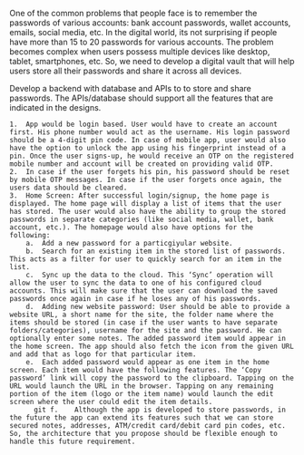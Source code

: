 One of the common problems that people face is to remember the passwords of various accounts: bank account passwords, wallet accounts, emails, social media, etc. In the digital world, its not surprising if people have more than 15 to 20 passwords for various accounts. The problem becomes complex when users possess multiple devices like desktop, tablet, smartphones, etc. So, we need to develop a digital vault that will help users store all their passwords and share it across all devices.

Develop a backend with database and APIs to to store and share passwords. The APIs/database should support all the features that are indicated in the designs.

    1.  App would be login based. User would have to create an account first. His phone number would act as the username. His login password should be a 4-digit pin code. In case of mobile app, user would also have the option to unlock the app using his fingerprint instead of a pin. Once the user signs-up, he would receive an OTP on the registered mobile number and account will be created on providing valid OTP.
    2.  In case if the user forgets his pin, his password should be reset by mobile OTP messages. In case if the user forgets once again, the users data should be cleared.
    3.  Home Screen: After successful login/signup, the home page is displayed. The home page will display a list of items that the user has stored. The user would also have the ability to group the stored passwords in separate categories (like social media, wallet, bank account, etc.). The homepage would also have options for the following:
        a. 	Add a new password for a particgiyular website.
        b. 	Search for an existing item in the stored list of passwords. This acts as a filter for user to quickly search for an item in the list.
        c. 	Sync up the data to the cloud. This ‘Sync’ operation will allow the user to sync the data to one of his configured cloud accounts. This will make sure that the user can download the saved passwords once again in case if he loses any of his passwords.
        d. 	Adding new website password: User should be able to provide a website URL, a short name for the site, the folder name where the items should be stored (in case if the user wants to have separate folders/categories), username for the site and the password. He can optionally enter some notes. The added password item would appear in the home screen. The app should also fetch the icon from the given URL and add that as logo for that particular item.
        e. 	Each added password would appear as one item in the home screen. Each item would have the following features. The ‘Copy password’ link will copy the password to the clipboard. Tapping on the URL would launch the URL in the browser. Tapping on any remaining portion of the item (logo or the item name) would launch the edit screen where the user could edit the item details.
          git f. 	Although the app is developed to store passwords, in the future the app can extend its features such that we can store secured notes, addresses, ATM/credit card/debit card pin codes, etc. So, the architecture that you propose should be flexible enough to handle this future requirement.